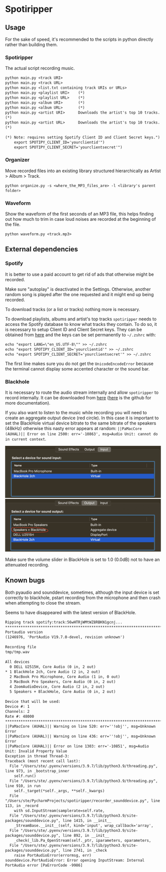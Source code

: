 # Spotiripper

## Usage

For the sake of speed, it's recommended to the scripts in python directly rather than building them.

### Spotiripper
The actual script recording music.

    python main.py <track URI>
    python main.py <track URL>
    python main.py <list.txt containing track URIs or URLs>
    python main.py <playlist URI>    (*)
    python main.py <playlist URL>    (*)
    python main.py <album URI>       (*)
    python main.py <album URL>       (*)
    python main.py <artist URI>      Downloads the artist's top 10 tracks. (*)
    python main.py <artist URL>      Downloads the artist's top 10 tracks. (*)

    (*) Note: requires setting Spotify Client ID and Client Secret keys.")
        export SPOTIPY_CLIENT_ID='yourclientid'")
        export SPOTIPY_CLIENT_SECRET='yourclientsecret'")

### Organizer
Move recorded files into an existing library structured hierarchically as Artist > Album > Track. 

    python organize.py -s <where_the_MP3_files_are> -l <library's parent folder>


### Waveform
Show the waveform of the first seconds of an MP3 file, this helps finding out how much to trim in case loud noises are
recorded at the beginning of the file.

    python waveform.py <track.mp3>


## External dependencies

### Spotify

It is better to use a paid account to get rid of ads that otherwise might be recorded.

Make sure "autoplay" is deactivated in the Settings. Otherwise, another random song is played after the one requested
and it might end up being recorded.

To download tracks (or a list or tracks) nothing more is necessary.

To download playlists, albums and artist's top tracks `spotiripper` needs to access the Spotify database to know what
tracks they contain. To do so, it is necessary to setup Client ID and Client Secret keys. They can be obtained
from [here](https://developer.spotify.com/dashboard/applications) and the keys can be set permanently to `~/.zshrc`
with:

````
echo "export LANG=\"en_US.UTF-8\"" >> ~/.zshrc
echo "export SPOTIPY_CLIENT_ID='yourclientid'" >> ~/.zshrc
echo "export SPOTIPY_CLIENT_SECRET='yourclientsecret'" >> ~/.zshrc
````

The first line makes sure you do not get the `UnicodeEncodeError` because the terminal cannot display some accented
character or the sound bar.


### Blackhole

It is necessary to route the audio stream internally and allow `spotiripper` to record internally. It can be downloaded
from [here](https://existential.audio/blackhole/) ([here](https://github.com/ExistentialAudio/BlackHole/wiki) is the
github for more documentation).

If you also want to listen to the music while recording you will need to create an aggregate output device (red circle).
In this case it is important to set the BlackHole virtual device bitrate to the same bitrate of the speakers (48kHz)
otherwise this nasty error appears at
random: `||PaMacCore (AUHAL)|| Error on line 2500: err='-10863', msg=Audio Unit: cannot do in current context`.

![alt text1](docs/audio_input.png "Input")
![alt text1](docs/audio_output.png "Output")

Make sure the volume slider in BlackHole is set to 1.0 (0.0dB) not to have an attenuated recording.

## Known bugs

Both pyaudio and sounddevice, sometimes, although the input device is set correctly to blackhole, pstart recording from
the microphone and then crash when attempting to close the stream.

Seems to have disappeared with the latest version of BlackHole.

````
Ripping track spotify:track:56wHTRjWMtWZ8RBKN1gcnj...                                                         
********************************************************************************
Portaudio version
(1246976, 'PortAudio V19.7.0-devel, revision unknown')

Recording file
tmp/tmp.wav

All devices
  0 DELL U2515H, Core Audio (0 in, 2 out)
* 1 BlackHole 2ch, Core Audio (2 in, 2 out)
  2 MacBook Pro Microphone, Core Audio (1 in, 0 out)
  3 MacBook Pro Speakers, Core Audio (0 in, 2 out)
  4 ZoomAudioDevice, Core Audio (2 in, 2 out)
  5 Speakers + BlackHole, Core Audio (0 in, 2 out)

Device that will be used:
Device #: 1
Channels: 2
Rate #: 48000
********************************************************************************
||PaMacCore (AUHAL)|| Warning on line 520: err=''!obj'', msg=Unknown Error
||PaMacCore (AUHAL)|| Warning on line 436: err=''!obj'', msg=Unknown Error
||PaMacCore (AUHAL)|| Error on line 1303: err='-10851', msg=Audio Unit: Invalid Property Value
Exception in thread Thread-3:
Traceback (most recent call last):
  File "/Users/ste/.pyenv/versions/3.9.7/lib/python3.9/threading.py", line 973, in _bootstrap_inner
    self.run()
  File "/Users/ste/.pyenv/versions/3.9.7/lib/python3.9/threading.py", line 910, in run
    self._target(*self._args, **self._kwargs)
  File "/Users/ste/PycharmProjects/spotiripper/recorder_sounddevice.py", line 113, in _record
    with sd.InputStream(samplerate=self.rate,
  File "/Users/ste/.pyenv/versions/3.9.7/lib/python3.9/site-packages/sounddevice.py", line 1415, in __init__
    _StreamBase.__init__(self, kind='input', wrap_callback='array',
  File "/Users/ste/.pyenv/versions/3.9.7/lib/python3.9/site-packages/sounddevice.py", line 892, in __init__
    _check(_lib.Pa_OpenStream(self._ptr, iparameters, oparameters,
  File "/Users/ste/.pyenv/versions/3.9.7/lib/python3.9/site-packages/sounddevice.py", line 2741, in _check
    raise PortAudioError(errormsg, err)
sounddevice.PortAudioError: Error opening InputStream: Internal PortAudio error [PaErrorCode -9986]
````